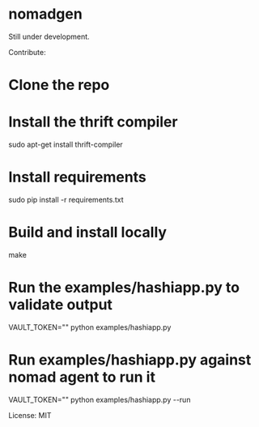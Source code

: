 # nomadgen

Still under development.


Contribute:

 # Clone the repo
 # Install the thrift compiler
  sudo apt-get install thrift-compiler
 # Install requirements
  sudo pip install -r requirements.txt
 # Build and install locally
  make
 # Run the examples/hashiapp.py to validate output
  VAULT_TOKEN="<a vault token>" python examples/hashiapp.py
 # Run examples/hashiapp.py against nomad agent to run it
  VAULT_TOKEN="<a vault token>" python examples/hashiapp.py --run


License: MIT

